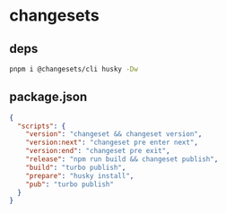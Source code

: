 # changesets

## deps

```bash
pnpm i @changesets/cli husky -Dw
```

## package.json

```json
{
  "scripts": {
    "version": "changeset && changeset version",
    "version:next": "changeset pre enter next",
    "version:end": "changeset pre exit",
    "release": "npm run build && changeset publish",
    "build": "turbo publish",
    "prepare": "husky install",
    "pub": "turbo publish"
  }
}
```
